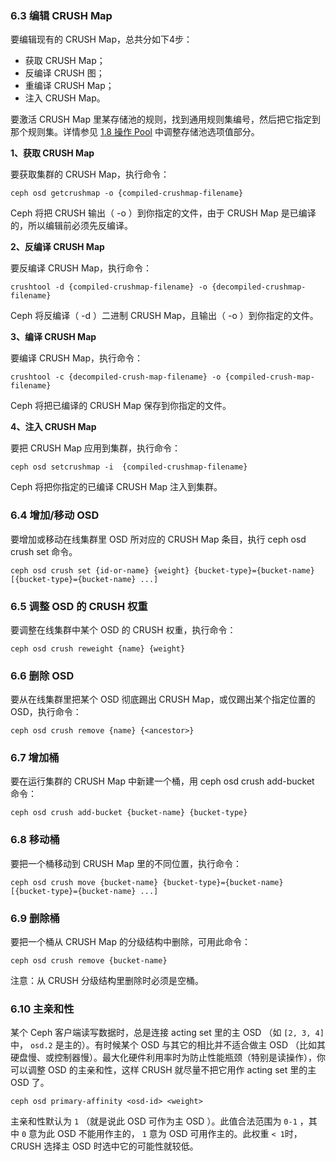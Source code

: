 ### 6.3 编辑 CRUSH Map

要编辑现有的 CRUSH Map，总共分如下4步：

- 获取 CRUSH Map；
- 反编译 CRUSH 图；
- 重编译 CRUSH Map；
- 注入 CRUSH Map。

要激活 CRUSH Map 里某存储池的规则，找到通用规则集编号，然后把它指定到那个规则集。详情参见 [1.8 操作 Pool](https://sxmatch.gitbooks.io/ceph-handbook/content/Operation/operate_pool.html) 中调整存储池选项值部分。

**1、获取 CRUSH Map**

要获取集群的 CRUSH Map，执行命令：

```
ceph osd getcrushmap -o {compiled-crushmap-filename}

```

Ceph 将把 CRUSH 输出（ -o ）到你指定的文件，由于 CRUSH Map 是已编译的，所以编辑前必须先反编译。

**2、反编译 CRUSH Map**

要反编译 CRUSH Map，执行命令：

```
crushtool -d {compiled-crushmap-filename} -o {decompiled-crushmap-filename}
```

Ceph 将反编译（ -d ）二进制 CRUSH Map，且输出（ -o ）到你指定的文件。

**3、编译 CRUSH Map**

要编译 CRUSH Map，执行命令：

```
crushtool -c {decompiled-crush-map-filename} -o {compiled-crush-map-filename}
```

Ceph 将把已编译的 CRUSH Map 保存到你指定的文件。

**4、注入 CRUSH Map**

要把 CRUSH Map 应用到集群，执行命令：

```
ceph osd setcrushmap -i  {compiled-crushmap-filename}
```

Ceph 将把你指定的已编译 CRUSH Map 注入到集群。

### 6.4 增加/移动 OSD

要增加或移动在线集群里 OSD 所对应的 CRUSH Map 条目，执行 ceph osd crush set 命令。

```
ceph osd crush set {id-or-name} {weight} {bucket-type}={bucket-name} [{bucket-type}={bucket-name} ...]
```

### 6.5 调整 OSD 的 CRUSH 权重

要调整在线集群中某个 OSD 的 CRUSH 权重，执行命令：

```
ceph osd crush reweight {name} {weight}

```

### 6.6 删除 OSD

要从在线集群里把某个 OSD 彻底踢出 CRUSH Map，或仅踢出某个指定位置的 OSD，执行命令：

```
ceph osd crush remove {name} {<ancestor>}

```

### 6.7 增加桶

要在运行集群的 CRUSH Map 中新建一个桶，用 ceph osd crush add-bucket 命令：

```
ceph osd crush add-bucket {bucket-name} {bucket-type}

```

### 6.8 移动桶

要把一个桶移动到 CRUSH Map 里的不同位置，执行命令：

```
ceph osd crush move {bucket-name} {bucket-type}={bucket-name} [{bucket-type}={bucket-name} ...]

```

### 6.9 删除桶

要把一个桶从 CRUSH Map 的分级结构中删除，可用此命令：

```
ceph osd crush remove {bucket-name}

```

注意：从 CRUSH 分级结构里删除时必须是空桶。

### 6.10 主亲和性

某个 Ceph 客户端读写数据时，总是连接 acting set 里的主 OSD （如 `[2, 3, 4]`中， `osd.2` 是主的）。有时候某个 OSD 与其它的相比并不适合做主 OSD （比如其硬盘慢、或控制器慢）。最大化硬件利用率时为防止性能瓶颈（特别是读操作），你可以调整 OSD 的主亲和性，这样 CRUSH 就尽量不把它用作 acting set 里的主 OSD 了。

```
ceph osd primary-affinity <osd-id> <weight>
```

主亲和性默认为 `1` （就是说此 OSD 可作为主 OSD ）。此值合法范围为 `0-1` ，其中 `0` 意为此 OSD 不能用作主的， `1` 意为 OSD 可用作主的。此权重 `< 1`时， CRUSH 选择主 OSD 时选中它的可能性就较低。

### 